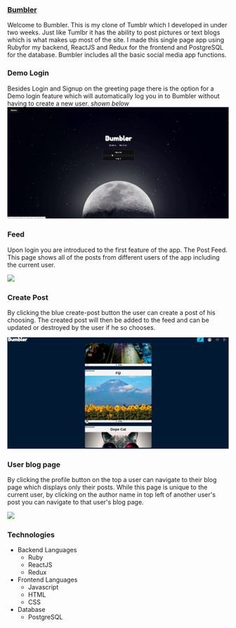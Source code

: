 ### [Bumbler](https://mlsbumbler.herokuapp.com)

Welcome to Bumbler. This is my clone of Tumblr which I developed in under two weeks. Just like Tumlbr it has the ability to post pictures or text blogs which is what makes up most of the site. I made this single page app using Rubyfor my backend, ReactJS and Redux for the frontend and PostgreSQL for the database. Bumbler includes all the basic social media app functions.

### Demo Login

Besides Login and Signup on the greeting page there is the option for a Demo login feature which will automatically log you in to Bumbler without having to create a new user. *shown below*
![](Demo-Login.gif)

### Feed

Upon login you are introduced to the first feature of the app. The Post Feed. This page shows all of the posts from different users of the app including the current user.

![](Post-Feed.gif)

### Create Post

By clicking the blue create-post button the user can create a post of his choosing. The created post will then be added to the feed and can be updated or destroyed by the user if he so chooses.

![](Create-Post.gif)

### User blog page

By clicking the profile button on the top a user can navigate to their blog page which displays only their posts. While this page is unique to the current user, by clicking on the author name in top left of another user's post you can navigate to that user's blog page.

![](User-Blog.gif)

### Technologies

- Backend Languages
  * Ruby
  * ReactJS
  * Redux
- Frontend Languages
  * Javascript
  * HTML
  * CSS
- Database
  * PostgreSQL
